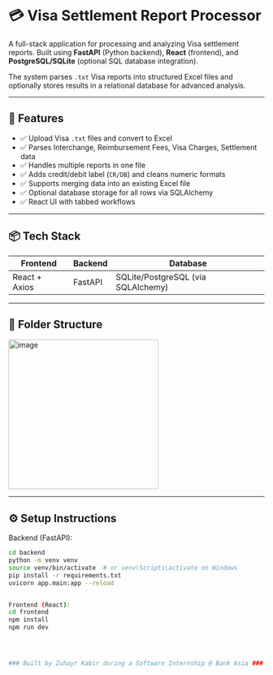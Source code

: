 # 💳 Visa Settlement Report Processor

A full-stack application for processing and analyzing Visa settlement reports. 
Built using **FastAPI** (Python backend), **React** (frontend), and **PostgreSQL/SQLite** (optional SQL database integration). 

The system parses `.txt` Visa reports into structured Excel files and optionally stores results in a relational database for advanced analysis.

---

## 🚀 Features

- ✅ Upload Visa `.txt` files and convert to Excel
- ✅ Parses Interchange, Reimbursement Fees, Visa Charges, Settlement data
- ✅ Handles multiple reports in one file
- ✅ Adds credit/debit label (`CR/DB`) and cleans numeric formats
- ✅ Supports merging data into an existing Excel file
- ✅ Optional database storage for all rows via SQLAlchemy
- ✅ React UI with tabbed workflows

---

## 📦 Tech Stack

| Frontend       | Backend       | Database       |
|----------------|---------------|----------------|
| React + Axios  | FastAPI       | SQLite/PostgreSQL (via SQLAlchemy) |

---

## 📁 Folder Structure
<img width="295" alt="image" src="https://github.com/user-attachments/assets/380fdea7-e883-4c02-bf74-10846d017311" />

---

## ⚙️ Setup Instructions

Backend (FastAPI):
```bash
cd backend
python -m venv venv
source venv/bin/activate  # or venv\Scripts\activate on Windows
pip install -r requirements.txt
uvicorn app.main:app --reload


Frontend (React):
cd frontend
npm install
npm run dev




### Built by Zuhayr Kabir during a Software Internship @ Bank Asia ###










